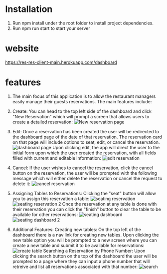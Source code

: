 # Installation

1. Run npm install under the root folder to install project dependencies.
1. Run npm run start to start your server

# website

https://res-res-client-main.herokuapp.com/dashboard

# features

1. The main focus of this application is to allow the restaurant managers easily manage their guests reservations. The main features include:
 1. Create: You can head to the top left side of the dashboard and click "New Reservation" which will prompt a screen that allows users to create a detailed reservation:
![New reservation page](https://user-images.githubusercontent.com/99698781/191632807-3cb7ef18-63fe-4152-bf1b-60896fe9b28f.png)

1. Edit: Once a reservation has been created the user will be redirected to the dashboard page of the date of that reservation. The reservation card on that page will include options to seat, edit, or cancel the reservation.
![dashboard page](https://user-images.githubusercontent.com/99698781/191632862-e13051b0-213f-4f94-9d00-8d45bc12d690.png)
Upon clicking edit, the app will direct the user to the initial form upon which the user created the reservation, with all fields filled with current and editable information:
![edit reservation](https://user-images.githubusercontent.com/99698781/191632911-902908f4-bf34-43c7-9d66-f4199892fd58.png)

1. Cancel: If the user wishes to cancel the reservation, click the cancel button on the reservation, the user will be prompted with the following message which will either delete the reservation or cancel the request to delete it:
![cancel reservation](https://user-images.githubusercontent.com/99698781/191632948-93f4c607-1ad5-417b-800a-5829275746de.png)

1. Assigning Tables to Reservations: Clicking the "seat" button will allow you to assign this reservation a table:
![seating reservation](https://user-images.githubusercontent.com/99698781/191633111-43a14006-a9ff-40dc-bdba-94a2366671bd.png)
![seating reservation 2](https://user-images.githubusercontent.com/99698781/191633115-b53fa20c-1973-4bc9-835a-221b821e6e01.png)
Once the reservation at any table is done with their reservation you can click the "finish" button to clear the table to be available for other reservations:
![seating dashboard](https://user-images.githubusercontent.com/99698781/191633358-0bd8ca29-ce64-41bf-a9e4-b19c6737c524.png)
![seating dashboard 2](https://user-images.githubusercontent.com/99698781/191633494-fab493f1-cd0b-42c9-8c72-2f5a01ab3d32.png)

1. Additional Features: Creating new tables: On the top left of the dashboard there is a nav link for creating new tables. Upon clicking the new table option you will be prompted to a new screen where you can create a new table and submit it to be available for reservations:
![create table](https://user-images.githubusercontent.com/99698781/191634001-417d5d12-14c4-4594-bb6f-88152eb3a0ce.png)
Searching a Reservation by Phone Number: Upon clicking the search button on the top of the dashboard the user will be prompted to a page where they can input a phone number that will retreive and list all reservations associated with that number:
![search](https://user-images.githubusercontent.com/99698781/191634004-0e74b6ff-cb65-4885-9350-f4e37e163c14.png)
